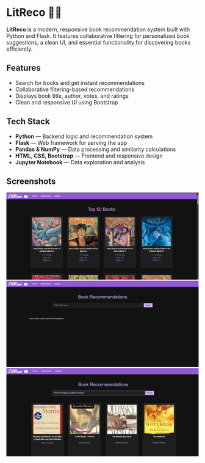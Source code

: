 # LitReco 📖✨

**LitReco** is a modern, responsive book recommendation system built with Python and Flask. It features collaborative filtering for personalized book suggestions, a clean UI, and essential functionality for discovering books efficiently.

## Features

- Search for books and get instant recommendations
- Collaborative filtering-based recommendations
- Displays book title, author, votes, and ratings
- Clean and responsive UI using Bootstrap

## Tech Stack

- **Python** — Backend logic and recommendation system
- **Flask** — Web framework for serving the app
- **Pandas & NumPy** — Data processing and similarity calculations
- **HTML, CSS, Bootstrap** — Frontend and responsive design
- **Jupyter Notebook** — Data exploration and analysis

## Screenshots

![Home Page](./ScreenShots/Home.png)
![Recommendation Page](./ScreenShots/Recommend.png)
![Book Details](./ScreenShots/Book_Recommendations.png)
